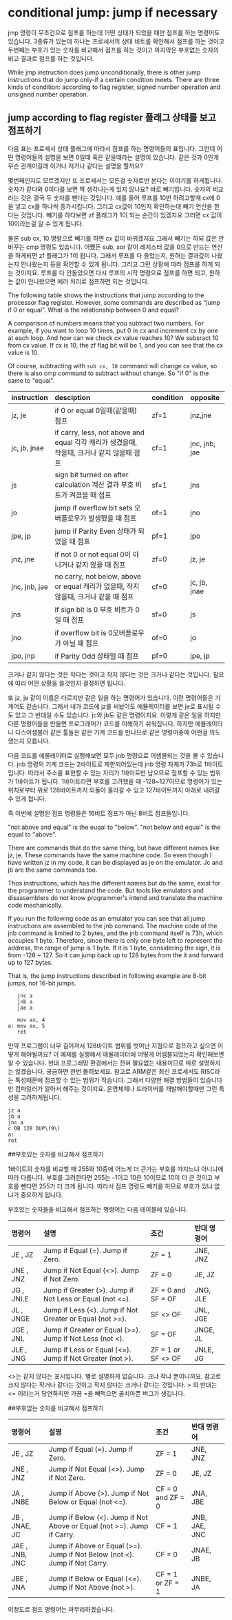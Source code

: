 # conditional jump: jump if necessary

jmp 명령이 무조건으로 점프를 하는데 어떤 상태가 되었을 때만 점프를 하는 명령어도 있습니다. 3종류가 있는데 하나는 프로세서의 상태 비트를 확인해서 점프를 하는 것이고 두번째는 부호가 있는 숫자를 비교해서 점프를 하는 것이고 마지막은 부호없는 숫자의 비교 결과로 점프를 하는 것입니다.

While jmp instruction does jump unconditionally, there is other jump instructions that do jump only-if a certain condition meets. There are three kinds of condition: according to flag register, signed number operation and unsigned number operation.

## jump according to flag register 플래그 상태를 보고 점프하기

다음 표는 프로세서 상태 플래그에 따라서 점프를 하는 명령어들의 표입니다. 그런데 어떤 명령어들의 설명을 보면 0일때 혹은 같을때라는 설명이 있습니다. 같은 것과 0인게 무슨 관계이길래 이거나 저거나 같다는 설명을 할까요?

몇번째인지도 모르겠지만 또 프로세서는 모든걸 숫자로만 본다는 이야기를 하게됩니다. 숫자가 같다와 0이다를 보면 딱 생각나는게 있지 않나요? 바로 빼기입니다. 숫자의 비교라는 것은 결국 두 숫자를 뺀다는 것입니다. 예를 들어 루프를 10번 하려고할때 cx에 0을 넣고 cx를 하나씩 증가시킵니다. 그리고 cx값이 10인지 확인하는대 빼기 연산을 한다는 것입니다. 빼기를 하다보면 zf 플래그가 1이 되는 순간이 있겠지요 그러면 cx 값이 10이라는걸 알 수 있게 됩니다.

물론 sub cx, 10 명령으로 빼기를 하면 cx 값이 바뀌겠지요 그래서 빼기는 하되 값은 안바꾸는 cmp 명령도 있습니다. 어쨌든 sub, xor 같이 레지스터 값을 0으로 만드는 연산을 하게되면 zf 플래그가 1이 됩니다. 그래서 루프를 다 돌았는지, 원하는 결과값이 나왔는지 안나왔는지 등을 확인할 수 있게 됩니다. 그리고 그런 상황에 따라 점프를 하게 되는 것이지요. 루프를 다 안돌았으면 다시 루프의 시작 명령으로 점프를 하면 되고, 원하는 값이 안나왔으면 에러 처리로 점프하면 되는 것입니다.

The following table shows the instructions that jump according to the processor flag register.
However, some commands are described as "jump if 0 or equal".
What is the relationship between 0 and equal?

A comparison of numbers means that you subtract two numbers. For example, if you want to loop 10 times, put 0 in cx and increment cx by one at each loop.
And how can we check cx value reaches 10?
We subsract 10 from cx value. If cx is 10, the zf flag bit will be 1, and you can see that the cx value is 10.

Of course, subtracting with ``sub cx, 10`` command will change cx value, so there is also cmp command to subtract without change.
So "if 0" is the same to "equal".


| instruction | desciption | condition | opposite |
| :--- | :--- | :--- | :--- |
|jz, je|	if 0 or equal 0일때(같을때) 점프	|zf=1|	jnz,jne
|jc, jb, jnae|      if carry, less, not above and equal 각각 캐리가 생겼을때, 작을때, 크거나 같지 않을때 점프 | cf=1   | jnc, jnb, jae  |
|js           |  sign bit turned on after calculation 계산 결과 부호 비트가 켜졌을 때 점프  |  sf=1 |   jns  |
|jo |   jump if overflow bit sets 오버플로우가 발생했을 때 점프   | of=1   | jno | 
|jpe, jp|    jump if Parity Even 상태가 되었을 때 점프  |  pf=1  |  jpo  |
|jnz, jne|   if not 0 or not equal 0이 아니거나 같지 않을 때 점프  |  zf=0  |  jz, je | 
|jnc, jnb, jae|   no carry, not below, above or equal 캐리가 없을때, 작지 않을때, 크거나 같을 때 점프  |  cf=0 |   jc, jb, jnae  |
|jns|    if sign bit is 0 부호 비트가 0일 때 점프  |  sf=0  |  js | 
|jno|    if overflow bit is 0오버플로우가 아닐 때 점프  |  of=0  |  jo  |
|jpo, jnp|   if Parity Odd 상태일 때 점프 |   pf=0  |  jpe, jp  |


크거나 같지 않다는 것은 작다는 것이고 작지 않다는 것은 크거나 같다는 것입니다. 필요에 따라 어떤 상황을 쓸것인지 결정하면 됩니다.

또 jz, je 같이 이름은 다르지만 같은 일을 하는 명령어가 있습니다. 이런 명령어들은 기계어도 같습니다. 그래서 내가 코드에 jz를 써놨어도 에뮬레이터를 보면 je로 표시될 수도 있고 그 반대일 수도 있습니다. jc와 jb도 같은 명령이지요. 이렇게 같은 일을 하지만 다른 명령어들을 만들면 프로그래머가 코드를 이해하기 쉬워집니다. 하지만 에뮬레이터나 디스어셈블러 같은 툴들은 같은 기계 코드를 만나므로 같은 명령어중에 어떤걸 의도했는지 모릅니다.

다음 코드를 에물레이터로 실행해보면 모두 jnb 명령으로 어셈블되는 것을 볼 수 있습니다. jnb 명령의 기계 코드는 2바이트로 제한되어있는데 jnb 명령 자체가 73h로 1바이트입니다. 따라서 주소를 표현할 수 있는 자리가 1바이트만 남으므로 점프할 수 있는 범위가 1바이트가 됩니다. 1바이트라면 부호를 고려했을 때 -128~127이므로 명령어가 있는 위치로부터 위로 128바이트까지 되돌아 올라갈 수 있고 127바이트까지 아래로 내려갈 수 있게 됩니다.

즉 이번에 설명된 점프 명령들은 16비트 점프가 아닌 8비트 점프들입니다.

"not above and equal" is the euqal to "below". "not below and equal" is the equal to "above".

There are commands that do the same thing, but have different names like jz, je.
These commands have the same machine code.
So even though I have written jz in my code, it can be displayed as je on the emulator.
Jc and jb are the same commands too.

Thos instructions, which has the different names but do the same, exist for the programmer to understand the code.
But tools like emulators and disassemblers do not know programmer's intend and translate the machine code mechanically.

If you run the following code as an emulator you can see that all jump instructions are assembled to the jnb command.
The machine code of the jnb command is limited to 2 bytes, and the jnb command itself is 73h, which occupies 1 byte.
Therefore, since there is only one byte left to represent the address, the range of jump is 1 byte.
If it is 1 byte, considering the sign, it is from -128 ~ 127.
So it can jump back up to 128 bytes from the it and forward up to 127 bytes.

That is, the jump instructions described in following example are 8-bit jumps, not 16-bit jumps.


```
   jnc a  
   jnb a  
   jae a

   mov ax, 4  
a: mov ax, 5  
   ret
```

만약 프로그램이 너무 길어져서 128바이트 범위를 벗어난 지점으로 점프하고 싶으면 어떻게 해야될까요? 이 예제를 실행해서 에물레이터에 어떻게 어셈블되었는지 확인해보면 알 수 있습니다. 현대 프로그래밍 환경에서는 전혀 필요없는 내용이므로 따로 설명하지는 않겠습니다. 궁금하면 한번 돌려보세요. 참고로 ARM같은 최신 프로세서도 RISC라는 특성때문에 점프할 수 있는 범위가 작습니다. 그래서 다양한 해결 방법들이 있습니다만 컴파일러가 알아서 해주는 것이지요. 운영체제나 드라이버를 개발해야할때만 그런 특성을 고려하게됩니다.


```
jz a  
jb a  
jnc a  
c DB 128 DUP\(9\)  
a:  
ret
```

##부호있는 숫자를 비교해서 점프하기

1바이트의 숫자를 비교할 때 255와 10중에 어느게 더 큰가는 부호를 따지느냐 아니냐에 따라 다릅니다. 부호를 고려한다면 255는 -1이고 10은 10이므로 10이 더 큰 것이고 부호를 뺀다면 255가 더 크게 됩니다. 따라서 점프 명령도 빼기를 하므로 부호가 있냐 없냐가 중요하게 됩니다.

부호있는 숫자들을 비교해서 점프하는 명령어는 다음 테이블에 있습니다.

|명령어  |  설명   | 조건  |  반대 명령어  |
| :--- | :---   | :---  | :--- |
|JE , JZ |   Jump if Equal \(=\). Jump if Zero.  |  ZF = 1   | JNE, JNZ  |
|JNE , JNZ |   Jump if Not Equal \(&lt;&gt;\). Jump if Not Zero.  |  ZF = 0  |  JE, JZ  |
|JG , JNLE |   Jump if Greater \(&gt;\). Jump if Not Less or Equal \(not &lt;=\).   | ZF = 0 and SF = OF  |  JNG, JLE  |
|JL , JNGE |   Jump if Less \(&lt;\). Jump if Not Greater or Equal \(not &gt;=\).  |  SF &lt;&gt; OF  |  JNL, JGE  |
|JGE , JNL |   Jump if Greater or Equal \(&gt;=\). Jump if Not Less \(not &lt;\).  |  SF = OF   | JNGE, JL  |
|JLE , JNG |   Jump if Less or Equal \(&lt;=\). Jump if Not Greater \(not &gt;\).  |  ZF = 1 or SF &lt;&gt; OF   | JNLE, JG|

&lt;&gt;는 같지 않다는 표시입니다. 별로 설명하게 없습니다. 크냐 작냐 뿐이니까요. 참고로 크지 않다는 작거나 같다는 것이고 작지 않다는 크거나 같다는 것입니다. &gt; 의 반대는 &lt;= 이라는거 당연하지만 가끔 =을 빼먹으면 골치아픈 버그가 생깁니다.

##부호없는 숫자를 비교해서 점프하기

|명령어  |  설명   | 조건  |  반대 명령어  |
| :--- | :---   | :---  | :--- |
|JE , JZ    |Jump if Equal \(=\). Jump if Zero.  |  ZF = 1  |  JNE, JNZ  |
|JNE , JNZ   | Jump if Not Equal \(&lt;&gt;\). Jump if Not Zero.  |  ZF = 0  |  JE, JZ  |
|JA , JNBE  |  Jump if Above \(&gt;\). Jump if Not Below or Equal \(not &lt;=\).  |  CF = 0 and ZF = 0  |  JNA, JBE | 
|JB , JNAE, JC  |  Jump if Below \(&lt;\). Jump if Not Above or Equal \(not &gt;=\). Jump if Carry.   | CF = 1  |  JNB, JAE, JNC  |
|JAE , JNB, JNC  |  Jump if Above or Equal \(&gt;=\). Jump if Not Below \(not &lt;\). Jump if Not Carry.   | CF = 0  |  JNAE, JB  |
|JBE , JNA  |  Jump if Below or Equal \(&lt;=\). Jump if Not Above \(not &gt;\).  |  CF = 1 or ZF = 1  |  JNBE, JA|

이정도로 점프 명령어는 마무리하겠습니다.

